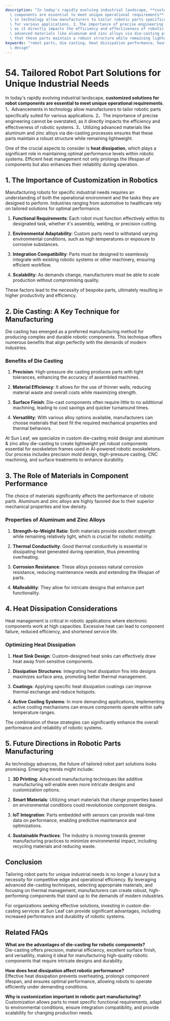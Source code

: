 ```yaml
---
description: "In today's rapidly evolving industrial landscape, **customized solutions for robot\
  \ components are essential to meet unique operational requirements**. 1、Advancements\
  \ in technology allow manufacturers to tailor robotic parts specifically suited\
  \ for various applications. 2、The importance of precise engineering cannot be overstated,\
  \ as it directly impacts the efficiency and effectiveness of robotic systems. 3、Utilizing\
  \ advanced materials like aluminum and zinc alloys via die-casting processes ensures\
  \ that these parts maintain a robust structure while remaining lightweight. "
keywords: "robot parts, die casting, heat dissipation performance, heat dissipation optimization\
  \ design"
---
```

# 54. Tailored Robot Part Solutions for Unique Industrial Needs  

In today's rapidly evolving industrial landscape, **customized solutions for robot components are essential to meet unique operational requirements**. 1、Advancements in technology allow manufacturers to tailor robotic parts specifically suited for various applications. 2、The importance of precise engineering cannot be overstated, as it directly impacts the efficiency and effectiveness of robotic systems. 3、Utilizing advanced materials like aluminum and zinc alloys via die-casting processes ensures that these parts maintain a robust structure while remaining lightweight. 

One of the crucial aspects to consider is **heat dissipation**, which plays a significant role in maintaining optimal performance levels within robotic systems. Efficient heat management not only prolongs the lifespan of components but also enhances their reliability during operation.

## **1. The Importance of Customization in Robotics**

Manufacturing robots for specific industrial needs requires an understanding of both the operational environment and the tasks they are designed to perform. Industries ranging from automotive to healthcare rely on tailored solutions for optimal performance. 

1. **Functional Requirements**: Each robot must function effectively within its designated task, whether it's assembly, welding, or precision cutting.

2. **Environmental Adaptability**: Custom parts need to withstand varying environmental conditions, such as high temperatures or exposure to corrosive substances.

3. **Integration Compatibility**: Parts must be designed to seamlessly integrate with existing robotic systems or other machinery, ensuring efficient workflow.

4. **Scalability**: As demands change, manufacturers must be able to scale production without compromising quality.

These factors lead to the necessity of bespoke parts, ultimately resulting in higher productivity and efficiency.

## **2. Die Casting: A Key Technique for Manufacturing**

Die casting has emerged as a preferred manufacturing method for producing complex and durable robotic components. This technique offers numerous benefits that align perfectly with the demands of modern industries.

### **Benefits of Die Casting**

1. **Precision**: High-pressure die casting produces parts with tight tolerances, enhancing the accuracy of assembled machines.

2. **Material Efficiency**: It allows for the use of thinner walls, reducing material waste and overall costs while maximizing strength.

3. **Surface Finish**: Die-cast components often require little to no additional machining, leading to cost savings and quicker turnaround times.

4. **Versatility**: With various alloy options available, manufacturers can choose materials that best fit the required mechanical properties and thermal behaviors.

At Sun Leaf, we specialize in custom die-casting mold design and aluminum & zinc alloy die-casting to create lightweight yet robust components essential for exoskeleton frames used in AI-powered robotic exoskeletons. Our process includes precision mold design, high-pressure casting, CNC machining, and surface treatments to enhance durability.

## **3. The Role of Materials in Component Performance**

The choice of materials significantly affects the performance of robotic parts. Aluminum and zinc alloys are highly favored due to their superior mechanical properties and low density.

### **Properties of Aluminum and Zinc Alloys**

1. **Strength-to-Weight Ratio**: Both materials provide excellent strength while remaining relatively light, which is crucial for robotic mobility.

2. **Thermal Conductivity**: Good thermal conductivity is essential in dissipating heat generated during operation, thus preventing overheating.

3. **Corrosion Resistance**: These alloys possess natural corrosion resistance, reducing maintenance needs and extending the lifespan of parts.

4. **Malleability**: They allow for intricate designs that enhance part functionality.

## **4. Heat Dissipation Considerations**

Heat management is critical in robotic applications where electronic components work at high capacities. Excessive heat can lead to component failure, reduced efficiency, and shortened service life.

### **Optimizing Heat Dissipation**

1. **Heat Sink Design**: Custom-designed heat sinks can effectively draw heat away from sensitive components.

2. **Dissipation Structures**: Integrating heat dissipation fins into designs maximizes surface area, promoting better thermal management.

3. **Coatings**: Applying specific heat dissipation coatings can improve thermal exchange and reduce hotspots.

4. **Active Cooling Systems**: In more demanding applications, implementing active cooling mechanisms can ensure components operate within safe temperature ranges.

The combination of these strategies can significantly enhance the overall performance and reliability of robotic systems.

## **5. Future Directions in Robotic Parts Manufacturing**

As technology advances, the future of tailored robot part solutions looks promising. Emerging trends might include:

1. **3D Printing**: Advanced manufacturing techniques like additive manufacturing will enable even more intricate designs and customization options.

2. **Smart Materials**: Utilizing smart materials that change properties based on environmental conditions could revolutionize component designs.

3. **IoT Integration**: Parts embedded with sensors can provide real-time data on performance, enabling predictive maintenance and optimizations.

4. **Sustainable Practices**: The industry is moving towards greener manufacturing practices to minimize environmental impact, including recycling materials and reducing waste.

## **Conclusion**

Tailoring robot parts for unique industrial needs is no longer a luxury but a necessity for competitive edge and operational efficiency. By leveraging advanced die-casting techniques, selecting appropriate materials, and focusing on thermal management, manufacturers can create robust, high-performing components that stand up to the demands of modern industries. 

For organizations seeking effective solutions, investing in custom die-casting services at Sun Leaf can provide significant advantages, including increased performance and durability of robotic systems.

## Related FAQs

**What are the advantages of die-casting for robotic components?**  
Die-casting offers precision, material efficiency, excellent surface finish, and versatility, making it ideal for manufacturing high-quality robotic components that require intricate designs and durability.

**How does heat dissipation affect robotic performance?**  
Effective heat dissipation prevents overheating, prolongs component lifespan, and ensures optimal performance, allowing robots to operate efficiently under demanding conditions.

**Why is customization important in robotic part manufacturing?**  
Customization allows parts to meet specific functional requirements, adapt to environmental conditions, ensure integration compatibility, and provide scalability for changing production needs.
